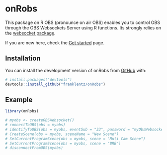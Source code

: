 
<!-- README.md is generated from README.Rmd. Please edit that file -->

# onRobs

<!-- badges: start -->
<!-- badges: end -->

This package on R OBS (pronounce on air OBS) enables you to control OBS
through the OBS Websockets Server using R functions. Its strongly relies
on the [websocket
package](https://cran.r-project.org/web/packages/websocket/index.html).

If you are new here, check the [Get
started](https://franklentz.github.io/onRobs/articles/onRobs.html) page.

## Installation

You can install the development version of onRobs from
[GitHub](https://github.com/) with:

``` r
# install.packages("devtools")
devtools::install_github("franklentz/onRobs")
```

## Example

``` r
library(onRobs)

# myobs <- createOBSWebsocket() 
# connectToOBS(obs = myobs)
# identifyToOBS(obs = myobs, eventSub = "33", password = "myObsWebsocketsServerPassword")
# CreateScene(obs = myobs, sceneName = "New Scene")
# SetCurrentProgramScene(obs = myobs, scene = "Muti Cam Scene")
# SetCurrentProgramScene(obs = myobs, scene = "BRB")
# disconnectFromOBS(myobs)
```
